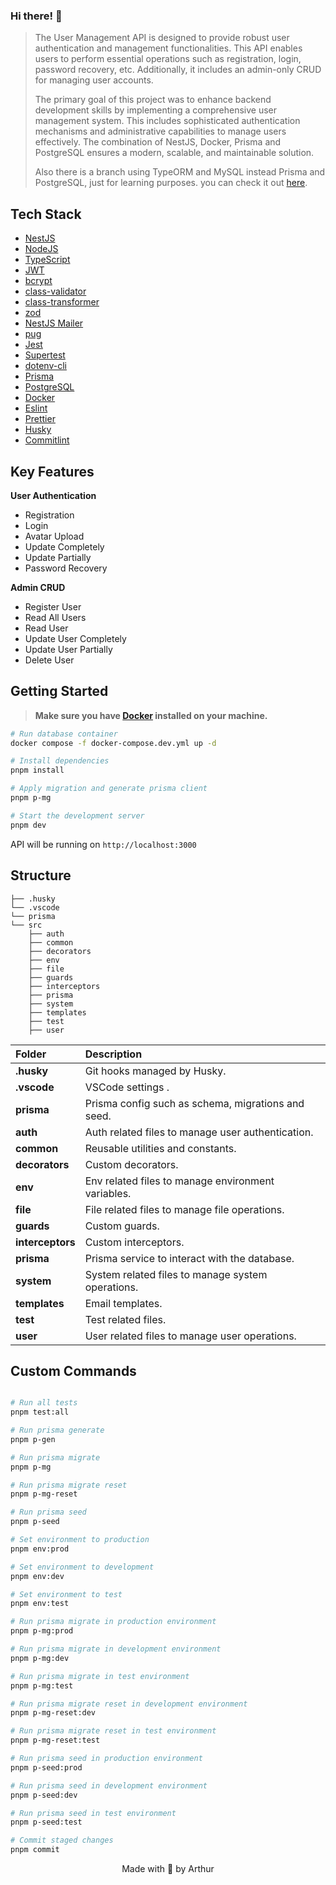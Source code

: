 ### Hi there! 👋

> The User Management API is designed to provide robust user authentication and management functionalities. This API enables users to perform essential operations such as registration, login, password recovery, etc. Additionally, it includes an admin-only CRUD for managing user accounts.
>
> The primary goal of this project was to enhance backend development skills by implementing a comprehensive user management system. This includes sophisticated authentication mechanisms and administrative capabilities to manage users effectively. The combination of NestJS, Docker, Prisma and PostgreSQL ensures a modern, scalable, and maintainable solution.
>
> Also there is a branch using TypeORM and MySQL instead Prisma and PostgreSQL, just for learning purposes. you can check it out [here](https://github.com/arthurlbo/user-management-api/tree/type-orm).

## Tech Stack

- [NestJS](https://nestjs.com/)
- [NodeJS](https://nodejs.org/en)
- [TypeScript](https://www.typescriptlang.org/)
- [JWT](https://github.com/nestjs/jwt)
- [bcrypt](https://www.npmjs.com/package/bcrypt)
- [class-validator](https://www.npmjs.com/package/class-validator)
- [class-transformer](https://www.npmjs.com/package/class-transformer)
- [zod](https://www.npmjs.com/package/zod)
- [NestJS Mailer](https://www.npmjs.com/package/@nestjs-modules/mailer)
- [pug](https://pugjs.org/api/getting-started.html)
- [Jest](https://jestjs.io/)
- [Supertest](https://www.npmjs.com/package/supertest)
- [dotenv-cli](https://www.npmjs.com/package/dotenv-cli)
- [Prisma](https://www.prisma.io/)
- [PostgreSQL](https://www.postgresql.org/)
- [Docker](https://www.docker.com/)
- [Eslint](https://eslint.org)
- [Prettier](https://prettier.io)
- [Husky](https://github.com/typicode/husky)
- [Commitlint](https://commitlint.js.org/#/)

## Key Features

**User Authentication**

- Registration
- Login
- Avatar Upload
- Update Completely
- Update Partially
- Password Recovery

**Admin CRUD**

- Register User
- Read All Users
- Read User
- Update User Completely
- Update User Partially
- Delete User

## Getting Started

> **Make sure you have [Docker](https://www.docker.com/) installed on your machine.**

```bash
# Run database container
docker compose -f docker-compose.dev.yml up -d

# Install dependencies
pnpm install

# Apply migration and generate prisma client
pnpm p-mg

# Start the development server
pnpm dev
```

API will be running  on `http://localhost:3000`

## Structure

```folder
├── .husky
└── .vscode
└── prisma
└── src
    ├── auth
    ├── common
    ├── decorators
    ├── env
    ├── file
    ├── guards
    ├── interceptors
    ├── prisma
    ├── system
    ├── templates
    ├── test
    ├── user
```

| Folder             | Description                                        |
| :------------------ | :-------------------------------------------------- |
| **.husky**         | Git hooks managed by Husky.                        |
| **.vscode**        | VSCode settings .                                  |
| **prisma**         | Prisma config such as schema, migrations and seed. |
| **auth**           | Auth related files to manage user authentication.  |
| **common**         | Reusable utilities and constants.                  |
| **decorators**     | Custom decorators.                                 |
| **env**            | Env related files to manage environment variables. |
| **file**           | File related files to manage file operations.      |
| **guards**         | Custom guards.                                     |
| **interceptors**   | Custom interceptors.                               |
| **prisma**         | Prisma service to interact with the database.      |
| **system**         | System related files to manage system operations.  |
| **templates**      | Email templates.                                   |
| **test**           | Test related files.                                |
| **user**           | User related files to manage user operations.      |

## Custom Commands

```bash

# Run all tests
pnpm test:all

# Run prisma generate
pnpm p-gen

# Run prisma migrate
pnpm p-mg

# Run prisma migrate reset
pnpm p-mg-reset

# Run prisma seed
pnpm p-seed

# Set environment to production
pnpm env:prod

# Set environment to development
pnpm env:dev

# Set environment to test
pnpm env:test

# Run prisma migrate in production environment
pnpm p-mg:prod

# Run prisma migrate in development environment
pnpm p-mg:dev

# Run prisma migrate in test environment
pnpm p-mg:test

# Run prisma migrate reset in development environment
pnpm p-mg-reset:dev

# Run prisma migrate reset in test environment
pnpm p-mg-reset:test

# Run prisma seed in production environment
pnpm p-seed:prod

# Run prisma seed in development environment
pnpm p-seed:dev

# Run prisma seed in test environment
pnpm p-seed:test

# Commit staged changes
pnpm commit

```

<p align="center">Made with 🤍 by Arthur</p>
